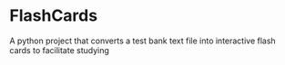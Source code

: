 # FlashCards
A python project that converts a test bank text file into interactive flash cards to facilitate studying
